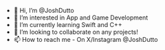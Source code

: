 - 👋 Hi, I’m @JoshDutto
- 👀 I’m interested in App and Game Development
- 🌱 I’m currently learning Swift and C++
- 💞️ I’m looking to collaborate on any projects!
- 📫 How to reach me - On X/Instagram @JoshDutto

<!---
JoshDutto/JoshDutto is a ✨ special ✨ repository because its `README.md` (this file) appears on your GitHub profile.
You can click the Preview link to take a look at your changes.
--->
